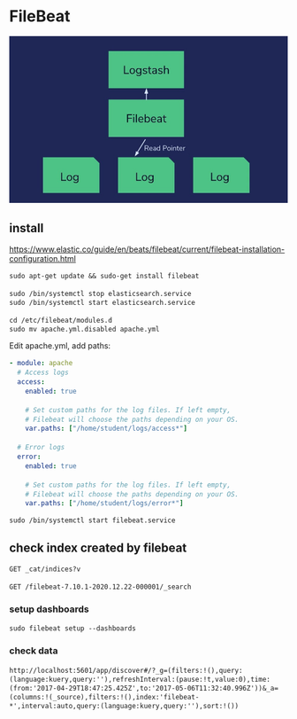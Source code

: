 
# FileBeat
![file-beat](./png/file-beat.jpg)

## install

https://www.elastic.co/guide/en/beats/filebeat/current/filebeat-installation-configuration.html

```
sudo apt-get update && sudo-get install filebeat

sudo /bin/systemctl stop elasticsearch.service
sudo /bin/systemctl start elasticsearch.service

cd /etc/filebeat/modules.d
sudo mv apache.yml.disabled apache.yml
```

Edit apache.yml, add paths:

```yml
- module: apache
  # Access logs
  access:
    enabled: true

    # Set custom paths for the log files. If left empty,
    # Filebeat will choose the paths depending on your OS.
    var.paths: ["/home/student/logs/access*"]

  # Error logs
  error:
    enabled: true

    # Set custom paths for the log files. If left empty,
    # Filebeat will choose the paths depending on your OS.
    var.paths: ["/home/student/logs/error*"]
```    

```
sudo /bin/systemctl start filebeat.service
```

## check index created by filebeat
```
GET _cat/indices?v

GET /filebeat-7.10.1-2020.12.22-000001/_search 

```

### setup dashboards
```
sudo filebeat setup --dashboards
```
### check data
```
http://localhost:5601/app/discover#/?_g=(filters:!(),query:(language:kuery,query:''),refreshInterval:(pause:!t,value:0),time:(from:'2017-04-29T18:47:25.425Z',to:'2017-05-06T11:32:40.996Z'))&_a=(columns:!(_source),filters:!(),index:'filebeat-*',interval:auto,query:(language:kuery,query:''),sort:!())
```